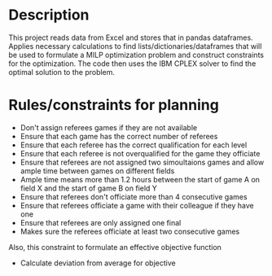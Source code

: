 # Description
This project reads data from Excel and stores that in pandas dataframes. Applies necessary calculations to find lists/dictionaries/dataframes that will be used to formulate a MILP optimization problem and construct constraints for the optimization. The code then uses the IBM CPLEX solver to find the optimal solution to the problem.

# Rules/constraints for planning

- Don't assign referees games if they are not available
- Ensure that each game has the correct number of referees
- Ensure that each referee has the correct qualification for each level
- Ensure that each referee is not overqualified for the game they officiate
- Ensure that referees are not assigned two simoultaions games and allow ample time between games on different fields
- Ample time means more than 1.2 hours between the start of game A on field X and the start of game B on field Y
- Ensure that referees don't officiate more than 4 consecutive games
- Ensure that referees officiate a game with their colleague if they have one
- Ensure that referees are only assigned one final
- Makes sure the referees officiate at least two consecutive games

Also, this constraint to formulate an effective objective function
- Calculate deviation from average for objective
